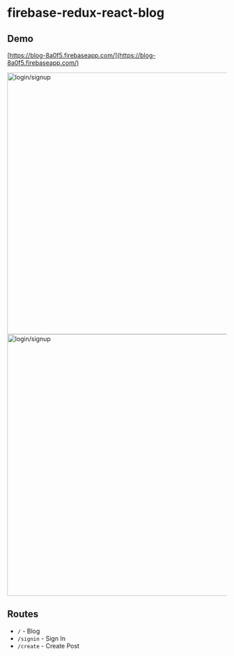 # firebase-redux-react-blog

## Demo

[https://blog-8a0f5.firebaseapp.com/](https://blog-8a0f5.firebaseapp.com/)

<img src="https://github.com/sauravhathi/firebase-redux-react-blog/assets/61316762/81c50867-430f-4c2e-806c-57b59d64c4cc" alt="login/signup" width="600">

<img src="https://github.com/sauravhathi/firebase-redux-react-blog/assets/61316762/5cdc3291-2e73-4c98-b8b2-c9c3b9c2740c" alt="login/signup" width="600">

## Routes

- `/` - Blog
- `/signin` - Sign In
- `/create` - Create Post
